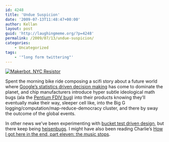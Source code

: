 ```yaml
---
id: 4248
title: 'Undue Suspicion'
date: '2009-07-13T11:48:47+00:00'
author: Kellan
layout: post
guid: 'http://laughingmeme.org/?p=4248'
permalink: /2009/07/13/undue-suspicion/
categories:
    - Uncategorized
tags:
    - '"long form twittering"'
---
```


[![Makerbot, NYC Resistor](http://farm3.static.flickr.com/2518/3712236219_1f6bd1d57f.jpg)](http://www.flickr.com/photos/kellan/3712236219/ "Makerbot, NYC Resistor by kellan, on Flickr")

Spent the morning bike ride composing a scifi story about a future world where [Google’s statistics driven decision making](http://stopdesign.com/archive/2009/03/20/goodbye-google.html) has come to dominate the planet, and chip manufacturers introduce hyper subtle ideological math bugs (ala the [Pentium FDIV bug](http://en.wikipedia.org/wiki/Pentium*FDIV*bug)) into their products knowing they’ll eventually make their way, sleeper cell like, into the Big G logging/computation/map-reduce-democracy cluster, and there by sway the outcome of the global events.

In other news we’ve been experimenting with [bucket test driven design](http://www.walrusbucketsaga.com/), but there keep being [heisenbugs](http://en.wikipedia.org/wiki/Unusual*software*bug). I might have also been reading Charlie’s [How I got here in the end, part eleven: the music stops](http://www.antipope.org/charlie/blog-static/2009/07/how*i*got*here*in*the*end*part*9.html).
